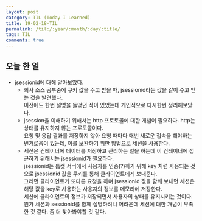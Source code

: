 ```yaml
---
layout: post
category: TIL (Today I Learned)
title: 19-02-18-TIL
permalink: /til:/:year/:month/:day/:title/
tags: TIL
comments: true
---
```



## 오늘 한 일
- jsessionid에 대해 알아보았다.
    - 회사 소스 공부중에 쿠키 값을 주고 받을 때, jsessionid라는 값을 같이 주고 받는 것을 발견했다.  
    이전에도 한번 설명을 들었던 적이 있었는데 개인적으로 다시한번 정리해보았다.  
    - jsession을 이해하기 위해서는 http 프로토콜에 대한 개념이 필요하다. http는 상태를 유지하지 않는 프로토콜이다.  
    요청 및 응답 결과를 저장하지 않아 요청 때마다 매번 새로운 접속을 해야하는 번거로움이 있는데, 이를 보완하기 위한 방법으로 
    세션을 사용한다.   
    - 세션은 컨테이너에 데이터를 저장하고 관리하는 일을 하는데 이 컨테이너에 접근하기 위해서는 jsessionid가 필요하다.  
    jsessionid는 톰캣 서버에서 사용자를 인증(?)하기 위해 key 처럼 사용되는 것으로 jsessionid 값을 쿠키를 통해 클라이언트에게 보내준다.  
    그러면 클라이언트가 또다른 요청을 하며 jsessionid 값을 함께 보내면 세션은 해당 값을 key로 사용하는 사용자의 정보를 메모리에 저장한다.  
    세션에 클라이언트의 정보가 저장되면서 사용자의 상태를 유지시키는 것이다.   
    뭔가 세션과 sessionid를 함께 설명하려니 어려운데 세션에 대한 개념이 부족한 것 같다. 좀 더 찾아봐야할 것 같다.  
